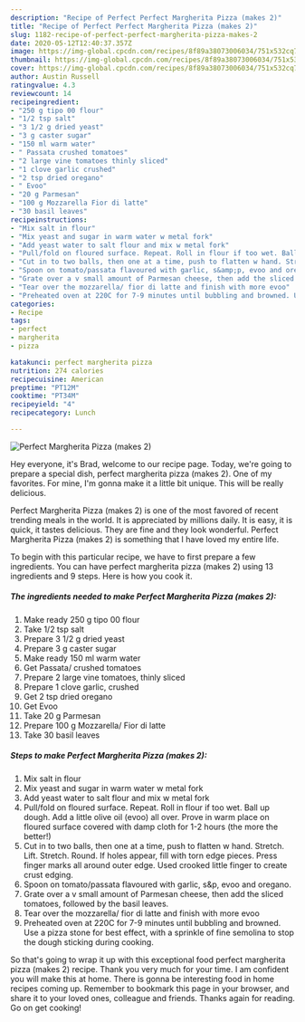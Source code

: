 ```yaml
---
description: "Recipe of Perfect Perfect Margherita Pizza (makes 2)"
title: "Recipe of Perfect Perfect Margherita Pizza (makes 2)"
slug: 1182-recipe-of-perfect-perfect-margherita-pizza-makes-2
date: 2020-05-12T12:40:37.357Z
image: https://img-global.cpcdn.com/recipes/8f89a38073006034/751x532cq70/perfect-margherita-pizza-makes-2-recipe-main-photo.jpg
thumbnail: https://img-global.cpcdn.com/recipes/8f89a38073006034/751x532cq70/perfect-margherita-pizza-makes-2-recipe-main-photo.jpg
cover: https://img-global.cpcdn.com/recipes/8f89a38073006034/751x532cq70/perfect-margherita-pizza-makes-2-recipe-main-photo.jpg
author: Austin Russell
ratingvalue: 4.3
reviewcount: 14
recipeingredient:
- "250 g tipo 00 flour"
- "1/2 tsp salt"
- "3 1/2 g dried yeast"
- "3 g caster sugar"
- "150 ml warm water"
- " Passata crushed tomatoes"
- "2 large vine tomatoes thinly sliced"
- "1 clove garlic crushed"
- "2 tsp dried oregano"
- " Evoo"
- "20 g Parmesan"
- "100 g Mozzarella Fior di latte"
- "30 basil leaves"
recipeinstructions:
- "Mix salt in flour"
- "Mix yeast and sugar in warm water w metal fork"
- "Add yeast water to salt flour and mix w metal fork"
- "Pull/fold on floured surface. Repeat. Roll in flour if too wet. Ball up dough. Add a little olive oil (evoo) all over. Prove in warm place on floured surface covered with damp cloth for 1-2 hours (the more the better!)"
- "Cut in to two balls, then one at a time, push to flatten w hand. Stretch. Lift. Stretch. Round. If holes appear, fill with torn edge pieces. Press finger marks all around outer edge. Used crooked little finger to create crust edging."
- "Spoon on tomato/passata flavoured with garlic, s&amp;p, evoo and oregano."
- "Grate over a v small amount of Parmesan cheese, then add the sliced tomatoes, followed by the basil leaves."
- "Tear over the mozzarella/ fior di latte and finish with more evoo"
- "Preheated oven at 220C for 7-9 minutes until bubbling and browned. Use a pizza stone for best effect, with a sprinkle of fine semolina to stop the dough sticking during cooking."
categories:
- Recipe
tags:
- perfect
- margherita
- pizza

katakunci: perfect margherita pizza 
nutrition: 274 calories
recipecuisine: American
preptime: "PT12M"
cooktime: "PT34M"
recipeyield: "4"
recipecategory: Lunch

---
```



![Perfect Margherita Pizza (makes 2)](https://img-global.cpcdn.com/recipes/8f89a38073006034/751x532cq70/perfect-margherita-pizza-makes-2-recipe-main-photo.jpg)

Hey everyone, it's Brad, welcome to our recipe page. Today, we're going to prepare a special dish, perfect margherita pizza (makes 2). One of my favorites. For mine, I'm gonna make it a little bit unique. This will be really delicious.

Perfect Margherita Pizza (makes 2) is one of the most favored of recent trending meals in the world. It is appreciated by millions daily. It is easy, it is quick, it tastes delicious. They are fine and they look wonderful. Perfect Margherita Pizza (makes 2) is something that I have loved my entire life.




To begin with this particular recipe, we have to first prepare a few ingredients. You can have perfect margherita pizza (makes 2) using 13 ingredients and 9 steps. Here is how you cook it.

<!--inarticleads1-->

##### The ingredients needed to make Perfect Margherita Pizza (makes 2):

1. Make ready 250 g tipo 00 flour
1. Take 1/2 tsp salt
1. Prepare 3 1/2 g dried yeast
1. Prepare 3 g caster sugar
1. Make ready 150 ml warm water
1. Get  Passata/ crushed tomatoes
1. Prepare 2 large vine tomatoes, thinly sliced
1. Prepare 1 clove garlic, crushed
1. Get 2 tsp dried oregano
1. Get  Evoo
1. Take 20 g Parmesan
1. Prepare 100 g Mozzarella/ Fior di latte
1. Take 30 basil leaves




<!--inarticleads2-->

##### Steps to make Perfect Margherita Pizza (makes 2):

1. Mix salt in flour
1. Mix yeast and sugar in warm water w metal fork
1. Add yeast water to salt flour and mix w metal fork
1. Pull/fold on floured surface. Repeat. Roll in flour if too wet. Ball up dough. Add a little olive oil (evoo) all over. Prove in warm place on floured surface covered with damp cloth for 1-2 hours (the more the better!)
1. Cut in to two balls, then one at a time, push to flatten w hand. Stretch. Lift. Stretch. Round. If holes appear, fill with torn edge pieces. Press finger marks all around outer edge. Used crooked little finger to create crust edging.
1. Spoon on tomato/passata flavoured with garlic, s&amp;p, evoo and oregano.
1. Grate over a v small amount of Parmesan cheese, then add the sliced tomatoes, followed by the basil leaves.
1. Tear over the mozzarella/ fior di latte and finish with more evoo
1. Preheated oven at 220C for 7-9 minutes until bubbling and browned. Use a pizza stone for best effect, with a sprinkle of fine semolina to stop the dough sticking during cooking.




So that's going to wrap it up with this exceptional food perfect margherita pizza (makes 2) recipe. Thank you very much for your time. I am confident you will make this at home. There is gonna be interesting food in home recipes coming up. Remember to bookmark this page in your browser, and share it to your loved ones, colleague and friends. Thanks again for reading. Go on get cooking!
